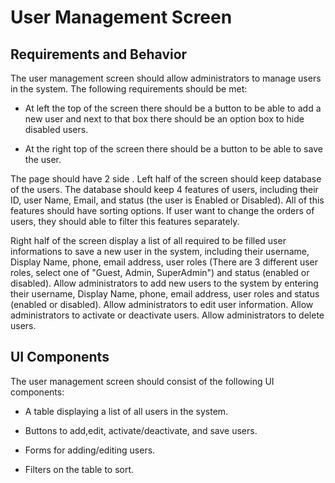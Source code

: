 # User Management Screen

## Requirements and Behavior

The user management screen should allow administrators to manage users
in the system. The following requirements should be met:

- At left the top of the screen there should be a button to be able to add a
new user and next to that box there should be an option box to hide
disabled users.

- At the right top of the screen there should be a button to be able to
save the user.

The page should have 2 side . Left half of the screen should keep
database of the users. The database should keep 4 features of users,
including their ID, user Name, Email, and status (the user is Enabled or
Disabled). All of this features should have sorting options. If user
want to change the orders of users, they should able to filter this
features separately.

Right half of the screen display a list of all required to be filled
user informations to save a new user in the system, including their
username, Display Name, phone, email address, user roles (There are 3
different user roles, select one of "Guest, Admin, SuperAdmin") and
status (enabled or disabled). Allow administrators to add new users to
the system by entering their username, Display Name, phone, email
address, user roles and status (enabled or disabled). Allow
administrators to edit user information. Allow administrators to
activate or deactivate users. Allow administrators to delete users.

## UI Components

The user management screen should consist of the following UI
components:

- A table displaying a list of all users in the system.

- Buttons to add,edit, activate/deactivate, and save users. 

- Forms for adding/editing users.

- Filters on the table to sort.


